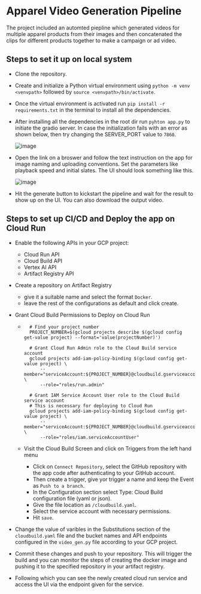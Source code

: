 # Apparel Video Generation Pipeline

The project included an automted piepline which generated videos for multiple apparel products from their images and then concatenated the clips for different products together to make a campaign or ad video.

## Steps to set it up on local system

- Clone the repository.
- Create and initialize a Python virtual environment using `python -m venv <venvpath>` followed by `source <venvpath>/bin/activate`.
- Once the virtual environment is activated run `pip install -r requirements.txt` in the terminal to install all the dependencies.
- After installing all the dependencies in the root dir run `pyhton app.py` to initiate the gradio server. In case the initialization fails with an error as shown below, then try changing the SERVER_PORT value to `7860`.

  ![image](https://github.com/user-attachments/assets/179b92b1-715a-46d6-916f-1fa14625ba64)

- Open the link on a broswer and follow the text instruction on the app for image naming and uploading conventions. Set the parameters like playback speed and initial slates.
  The UI should look something like this.

  ![image](https://github.com/user-attachments/assets/cdc8303a-4ba6-4d08-8781-4df61e7cdd2d)

- Hit the generate button to kickstart the pipeline and wait for the result to show up on the UI. You can also download the output video.


## Steps to set up CI/CD and Deploy the app on Cloud Run

- Enable the following APIs in your GCP project:
    + Cloud Run API
    + Cloud Build API
    + Vertex AI API
    + Artifact Registry API

- Create a repository on Artifact Registry
    + give it a suitable name and select the format `Docker`.
    + leave the rest of the configurations as default and click create.

- Grant Cloud Build Permissions to Deploy on Cloud Run

    + ```
        # Find your project number
        PROJECT_NUMBER=$(gcloud projects describe $(gcloud config get-value project) --format='value(projectNumber)')
        
        # Grant Cloud Run Admin role to the Cloud Build service account
        gcloud projects add-iam-policy-binding $(gcloud config get-value project) \
            --member="serviceAccount:${PROJECT_NUMBER}@cloudbuild.gserviceaccount.com" \
            --role="roles/run.admin"
        
        # Grant IAM Service Account User role to the Cloud Build service account
        # This is necessary for deploying to Cloud Run
        gcloud projects add-iam-policy-binding $(gcloud config get-value project) \
            --member="serviceAccount:${PROJECT_NUMBER}@cloudbuild.gserviceaccount.com" \
            --role="roles/iam.serviceAccountUser"
      ```
      
    + Visit the Cloud Build Screen and click on Triggers from the left hand menu
        * Click on `Connect Repository`, select the GitHub repository with the app code after authenticating to your GitHub account.
        * Then create a trigger, give yor trigger a name and keep the Event as `Push to a branch`.
        * In the Configuration section select Type: Cloud Build configuration file (yaml or json).
        * Give the file location as `/cloudbuild.yaml`.
        * Select the service account with necessary permissions.
        * Hit `save`.

- Change the value of varibles in the Substitutions section of the `cloudbuild.yaml` file and the bucket names and API endpoints configured in the `video_gen.py` file according to your GCP project.
- Commit these changes and push to your repository. This will trigger the build and you can monitor the steps of creating the docker image and pushing it to the specified repository in your artifact registry.
- Following which you can see the newly created cloud run service and access the UI via the endpoint given for the service.
  
